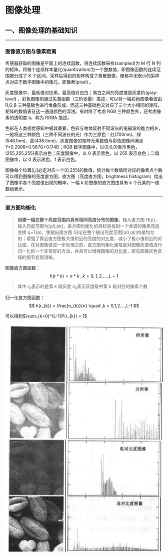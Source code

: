 # 图像处理

## 一、图像处理的基础知识

---

### 图像直方图与像素距离

传感器获取的图像是平面上的连续函数，将连续函数采样(sampled)为 M 行 N 列的矩阵，将每个连续样本量化(quantization)为一个整数值，即图像函数的连续范围被分成了 K 个区间，采样后得到的矩阵构成了离散图像，栅格中无限小的采样点对应于数字图像中的像元，即像素(pixel) 。

灰度图像中，最低值对应黑，最高值对应白；黑白之间的亮度值是灰度阶(gray-level) ，彩色图像则通过矢量函数（三阶张量）描述，可以将一幅彩色图像看做由 R,G,B 三种基础色进行堆叠形成，而这三种基础色又对应了三个大小相同的矩阵，矩阵的数值表征这一通道颜色的深浅。有时除了考虑 RGB 三种颜色外，还考虑像素的透明度 a，称为 RGBA 描述。

色彩在人类视觉感知中极其重要，色彩与物体反射不同波长的电磁波的能力相关，一般将这三种颜色（三种不同波长的光）作为三原色：红(700nm)、绿(546.1nm)、蓝(438.5nm)，灰度图像的矩阵元素数值与彩色图像间满足 Y=0.299R+0.587G+0.114B；RGB 数字图像中，以(0,0,0)表示黑色，(255,255,255)表示白色；灰度图像中，以 0 表示黑色，以 255 表示白色；二值图像中，以 0 表示黑色，1 表示白色。

图像每个位置[i,j]必定对应一个[0,255]的数值，统计每个数值所对应的像素点个数可以得到图像的亮度直方图，直方图（亮度直方图，brightness histogram）给出了图像中各个亮度值出现的概率，一幅 k 阶图像的直方图由具有 k 个元素的一维数组表示。

---

### 直方图均衡化

> **创建一幅在整个亮度范围内具有相同亮度分布的图像**，输入直方图 H[p]，输入亮度范围为[p0,pk]，直方图均衡化的目标是找到一个单调的像素亮度变换 q=T(p)，使输出直方图 G[q]在整个输出亮度范围[q0,qk]内是均匀的；增强了靠近直方图极大值附近的亮度的对比度，减小了极小值附近的对比度。在对图像做进一步处理之前，直方图均衡化通常是对图像灰度值进行归一化的一个非常好的方法，并且可以增强图像的对比度，原先图像灰色区域的细节变得清晰。

图像直方图函数：$$ h(r*{k}) = n*{k}\ ,k = 0,1,2....,L-1 $$

> 其中 $r_{k}$表示的是第 k 级灰度
> $n_{k}$表示灰度级中第 k 级对应的像素个数

归一化直方图函数：$$ h(r_{k}) = \frac{n_{k}}{n} \quad ,k = 0,1,2....,L-1 $$

可以得到$\sum_{k=0}^{L-1}P(r_{k}) = 1$

![图像对应直方图](image/2021-10-21-21-21-35.png)
